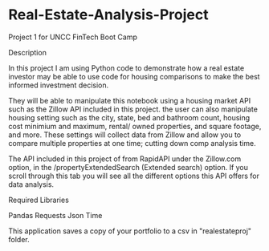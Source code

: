 # Real-Estate-Analysis-Project

Project 1 for UNCC FinTech Boot Camp

Description

In this project I am using Python code to demonstrate how a real estate investor may be able to use code for housing comparisons to make the best informed investment decision. 

They will be able to manipulate this notebook using a housing market API such as the Zillow API included in this project. the user can also manipulate housing setting such as the city, state, bed and bathroom count, housing cost minimium and maximum, rental/ owned properties, and square footage, and more. These settings will collect data from Zillow and allow you to compare multiple properties at one time; cutting down comp analysis time.


The API included in this project of from RapidAPI under the Zillow.com option, in the /propertyExtendedSearch (Extended search) option. If you scroll through this tab you will see all the different options this API offers for data analysis.

Required Libraries

Pandas
Requests
Json
Time

This application saves a copy of your portfolio to a csv in "realestateproj" folder.
